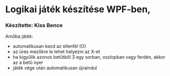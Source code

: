 # Logikai játék készítése WPF-ben,
### Készítette: Kiss Bence

Amőba játék:
 - automatikusan kezd az ellenfél (O)
 - az üres mezőkre le lehet helyezni az X-et
 - ha kigyűlik azonos betűtből 3 egy sorban, oszlopban vagy ferdén, akkor az a betű nyer
 - játék vége után automatikusan újraindul
